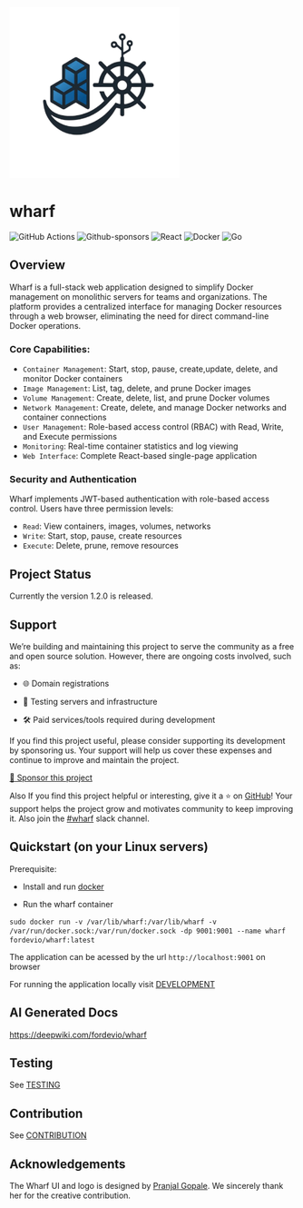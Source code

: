 <img src="./assets/wharf.png" alt="logo" width="300" height="300"/>

# wharf 

![GitHub Actions](https://img.shields.io/badge/github%20actions-%232671E5.svg?style=for-the-badge&logo=githubactions&logoColor=white) ![Github-sponsors](https://img.shields.io/badge/sponsor-30363D?style=for-the-badge&logo=GitHub-Sponsors&logoColor=#EA4AAA)
![React](https://img.shields.io/badge/react-%2320232a.svg?style=for-the-badge&logo=react&logoColor=%2361DAFB)
![Docker](https://img.shields.io/badge/docker-%230db7ed.svg?style=for-the-badge&logo=docker&logoColor=white)
![Go](https://img.shields.io/badge/go-%2300ADD8.svg?style=for-the-badge&logo=go&logoColor=white)

## Overview

Wharf is a full-stack web application designed to simplify Docker management on monolithic servers for teams and organizations. The platform provides a centralized interface for managing Docker resources through a web browser, eliminating the need for direct command-line Docker operations.

### Core Capabilities:

* `Container Management`: Start, stop, pause, create,update, delete, and monitor Docker containers
* `Image Management`: List, tag, delete, and prune Docker images
* `Volume Management`: Create, delete, list, and prune Docker volumes
* `Network Management`: Create, delete, and manage Docker networks and container connections
* `User Management`: Role-based access control (RBAC) with Read, Write, and Execute permissions
* `Monitoring`: Real-time container statistics and log viewing
* `Web Interface`: Complete React-based single-page application

### Security and Authentication

Wharf implements JWT-based authentication with role-based access control. Users have three permission levels:

* `Read`: View containers, images, volumes, networks
* `Write`: Start, stop, pause, create resources
* `Execute`: Delete, prune, remove resources

## Project Status

Currently the version 1.2.0 is released.

## Support

We’re building and maintaining this project to serve the community as a free and open source solution. However, there are ongoing costs involved, such as:

   * 🌐 Domain registrations

   * 🧪 Testing servers and infrastructure

   * 🛠️ Paid services/tools required during development

If you find this project useful, please consider supporting its development by sponsoring us. Your support will help us cover these expenses and continue to improve and maintain the project.

[💸 Sponsor this project](https://github.com/sponsors/fordevio)

Also If you find this project helpful or interesting, give it a ⭐️ on [GitHub](https://github.com/fordevio/wharf)! Your support helps the project grow and motivates community to keep improving it.
Also join the [#wharf](https://join.slack.com/t/fordev-io/shared_invite/zt-37ixcb48j-o9AnvibyCSc0PCRQdIZIHg) slack channel.

## Quickstart (on your Linux servers)

Prerequisite: 

* Install and run [docker](https://docs.docker.com/engine/install/)

* Run the wharf container 

```
sudo docker run -v /var/lib/wharf:/var/lib/wharf -v /var/run/docker.sock:/var/run/docker.sock -dp 9001:9001 --name wharf fordevio/wharf:latest 
```

The application can be acessed by the url `http://localhost:9001` on browser

For running the application locally visit [DEVELOPMENT](./docs/DEVELOPMENT.md)

## AI Generated Docs

https://deepwiki.com/fordevio/wharf


## Testing 

See [TESTING](./docs/TESTING.md)

## Contribution

See [CONTRIBUTION](./docs/CONTRIBUTION.md)

## Acknowledgements

The Wharf UI and logo is designed by [Pranjal Gopale](https://www.linkedin.com/in/pranjal-goupale-564a9230b/). We sincerely thank her for the creative contribution.